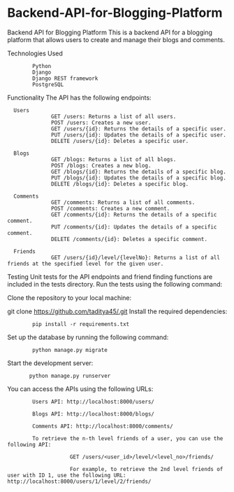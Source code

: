 # Backend-API-for-Blogging-Platform

Backend API for Blogging Platform
This is a backend API for a blogging platform that allows users to create and manage their blogs and comments.

Technologies Used

            Python
            Django
            Django REST framework
            PostgreSQL              




Functionality
The API has the following endpoints:

      Users
                  GET /users: Returns a list of all users.
                  POST /users: Creates a new user.
                  GET /users/{id}: Returns the details of a specific user.
                  PUT /users/{id}: Updates the details of a specific user.
                  DELETE /users/{id}: Deletes a specific user.
                  
      Blogs
                  GET /blogs: Returns a list of all blogs.
                  POST /blogs: Creates a new blog.
                  GET /blogs/{id}: Returns the details of a specific blog.
                  PUT /blogs/{id}: Updates the details of a specific blog.
                  DELETE /blogs/{id}: Deletes a specific blog.
                  
      Comments
                  GET /comments: Returns a list of all comments.
                  POST /comments: Creates a new comment.
                  GET /comments/{id}: Returns the details of a specific comment.
                  PUT /comments/{id}: Updates the details of a specific comment.
                  DELETE /comments/{id}: Deletes a specific comment.
                  
      Friends
                  GET /users/{id}/level/{levelNo}: Returns a list of all friends at the specified level for the given user.


Testing
Unit tests for the API endpoints and friend finding functions are included in the tests directory. Run the tests using the following command:


Clone the repository to your local machine:

git clone https://github.com/taditya45/.git
Install the required dependencies:

            pip install -r requirements.txt

Set up the database by running the following command:

            python manage.py migrate

Start the development server:
           
           python manage.py runserver

You can access the APIs using the following URLs:

            Users API: http://localhost:8000/users/

            Blogs API: http://localhost:8000/blogs/

            Comments API: http://localhost:8000/comments/

            To retrieve the n-th level friends of a user, you can use the following API:

                        GET /users/<user_id>/level/<level_no>/friends/

                        For example, to retrieve the 2nd level friends of user with ID 1, use the following URL: http://localhost:8000/users/1/level/2/friends/


